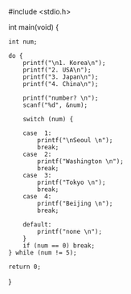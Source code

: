  #include <stdio.h>

int main(void) {

	int num;

	do {
		printf("\n1. Korea\n");
		printf("2. USA\n");
		printf("3. Japan\n");
		printf("4. China\n");

		printf("number? \n");
		scanf("%d", &num);

		switch (num) {

		case  1:
			printf("\nSeoul \n");
			break;
		case  2:
			printf("Washington \n");
			break;
		case  3:
			printf("Tokyo \n");
			break;
		case  4:
			printf("Beijing \n");
			break;

		default:
			printf("none \n");
		}
		if (num == 0) break;
	} while (num != 5);

	return 0;
}
